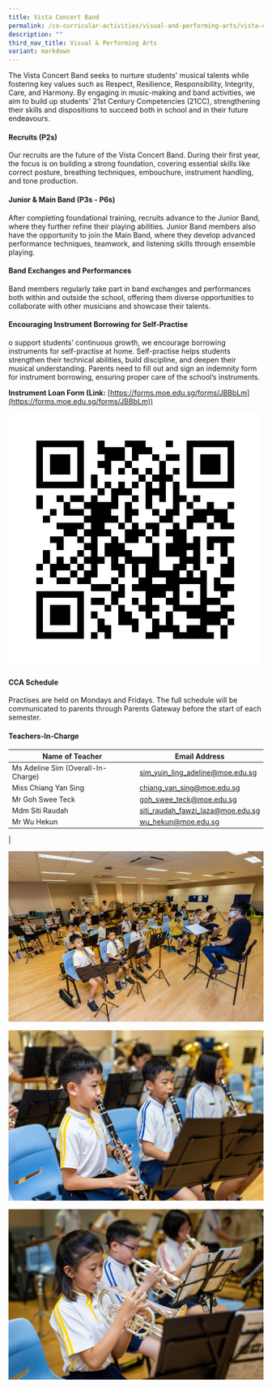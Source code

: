 ```yaml
---
title: Vista Concert Band
permalink: /co-curricular-activities/visual-and-performing-arts/vista-concert-band/
description: ""
third_nav_title: Visual & Performing Arts
variant: markdown
---
```

The Vista Concert Band seeks to nurture students' musical talents while fostering key values such as Respect, Resilience, Responsibility, Integrity, Care, and Harmony. By engaging in music-making and band activities, we aim to build up students' 21st Century Competencies (21CC), strengthening their skills and dispositions to succeed both in school and in their future endeavours.

#### Recruits (P2s)
Our recruits are the future of the Vista Concert Band. During their first year, the focus is on building a strong foundation, covering essential skills like correct posture, breathing techniques, embouchure, instrument handling, and tone production.

#### Junior & Main Band (P3s - P6s)
After completing foundational training, recruits advance to the Junior Band, where they further refine their playing abilities. Junior Band members also have the opportunity to join the Main Band, where they develop advanced performance techniques, teamwork, and listening skills through ensemble playing.

#### Band Exchanges and Performances
Band members regularly take part in band exchanges and performances both within and outside the school, offering them diverse opportunities to collaborate with other musicians and showcase their talents.

#### Encouraging Instrument Borrowing for Self-Practise
o support students’ continuous growth, we encourage borrowing instruments for self-practise at home. Self-practise helps students strengthen their technical abilities, build discipline, and deepen their musical understanding. Parents need to fill out and sign an indemnity form for instrument borrowing, ensuring proper care of the school’s instruments.

**Instrument Loan Form (Link:** [https://forms.moe.edu.sg/forms/JBBbLm](https://forms.moe.edu.sg/forms/JBBbLm))

![](/images/bandqr.png)

#### CCA Schedule
Practises are held on Mondays and Fridays. The full schedule will be communicated to parents through Parents Gateway before the start of each semester.

#### Teachers-In-Charge

| Name of Teacher | Email Address |
|---|---|
| Ms Adeline Sim (Overall-In-Charge) | [sim_yuin_ling_adeline@moe.edu.sg](mailto:sim_yuin_ling_adeline@moe.edu.sg) |
| Miss Chiang Yan Sing | [chiang_yan_sing@moe.edu.sg](mailto:chiang_yan_sing@moe.edu.sg) |
| Mr Goh Swee Teck | [goh_swee_teck@moe.edu.sg](mailto:goh_swee_teck@moe.edu.sg)  |
| Mdm Siti Raudah | [siti_raudah_fawzi_laza@moe.edu.sg](mailto:siti_raudah_fawzi_laza@moe.edu.sg) |
| Mr Wu Hekun | [wu_hekun@moe.edu.sg](mailto:wu_hekun@moe.edu.sg) |
|

![](/images/CCA/VAPA/band1.jpg)

![](/images/CCA/VAPA/band2.jpg)

![](/images/CCA/VAPA/band3.jpg)